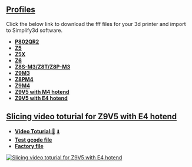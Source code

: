 ## [Profiles](./Profiles/)
Click the below link to download the fff files for your 3d printer and import to Simplify3d software.
- [**P802QR2**](https://github.com/ZONESTAR3D/Slicing-Guide/blob/master/Simplify3D/Profiles/P802QR2.zip)
- [**Z5**](https://github.com/ZONESTAR3D/Slicing-Guide/blob/master/Simplify3D/Profiles/Z5.zip)
- [**Z5X**](https://github.com/ZONESTAR3D/Slicing-Guide/blob/master/Simplify3D/Profiles/Z5X.zip)
- [**Z6**](https://github.com/ZONESTAR3D/Slicing-Guide/blob/master/Simplify3D/Profiles/Z6.zip)
- [**Z8S-M3/Z8T/Z8P-M3**](https://github.com/ZONESTAR3D/Slicing-Guide/blob/master/Simplify3D/Profiles/Z8M3.zip)
- [**Z9M3**](https://github.com/ZONESTAR3D/Slicing-Guide/blob/master/Simplify3D/Profiles/Z9M3.zip)
- [**Z8PM4**](https://github.com/ZONESTAR3D/Slicing-Guide/blob/master/Simplify3D/Profiles/Z9M4.zip)
- [**Z9M4**](https://github.com/ZONESTAR3D/Slicing-Guide/blob/master/Simplify3D/Profiles/Z9M4.zip)
- [**Z9V5 with M4 hotend**](https://github.com/ZONESTAR3D/Slicing-Guide/blob/master/Simplify3D/Profiles/Z9V5-M4.zip)
- [**Z9V5 with E4 hotend**](https://github.com/ZONESTAR3D/Slicing-Guide/blob/master/Simplify3D/Profiles/Z9V5-E4.zip)


## [Slicing video toturial for Z9V5 with E4 hotend](./Z9_E4/)
- [**Video Toturial:**:movie_camera:](https://youtu.be/oh8gZlZrkr8) [:arrow_down:](https://github.com/ZONESTAR3D/Slicing-Guide/blob/master/Simplify3D/Z9_E4/Z9E4-Simplify3d.mp4)
- [**Test gcode file**](https://github.com/ZONESTAR3D/Slicing-Guide/blob/master/Simplify3D/Z9_E4/Z9E4_4CTest_s3d.zip)
- [**Factory file**](https://github.com/ZONESTAR3D/Slicing-Guide/blob/master/Simplify3D/Z9_E4/Z9E4_4C_TEST_factory.zip)

[![Slicing video toturial for Z9V5 with E4 hotend](https://res.cloudinary.com/marcomontalbano/image/upload/v1654947129/video_to_markdown/images/youtube--oh8gZlZrkr8-c05b58ac6eb4c4700831b2b3070cd403.jpg)](https://www.youtube.com/watch?v=oh8gZlZrkr8 "Slicing video toturial for Z9V5 with E4 hotend")

